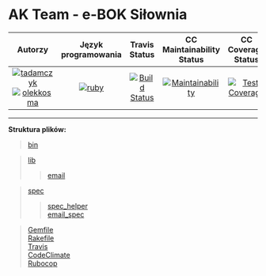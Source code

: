 # AK Team - e-BOK Siłownia
| Autorzy | Język programowania | Travis Status | CC Maintainability Status | CC Coverage Status |
:--:|:--:|:--:|:--:|:--:
| [![tadamczyk](https://avatars1.githubusercontent.com/u/16397764?s=40&v=4)](https://github.com/tadamczyk) [![olekkosma](https://avatars0.githubusercontent.com/u/16398511?s=40&v=4)](https://github.com/olekkosma) | [![ruby](https://upload.wikimedia.org/wikipedia/commons/thumb/7/73/Ruby_logo.svg/36px-Ruby_logo.svg.png)](https://pl.wikipedia.org/wiki/Ruby_(język_programowania)) | [![Build Status](https://travis-ci.org/my-rspec/mocking-hell-ak_team.svg?branch=master)](https://travis-ci.org/my-rspec/mocking-hell-ak_team) | [![Maintainability](https://api.codeclimate.com/v1/badges/8302b279ffca574e79f1/maintainability)](https://codeclimate.com/github/my-rspec/mocking-hell-ak_team/maintainability) | [![Test Coverage](https://api.codeclimate.com/v1/badges/8302b279ffca574e79f1/test_coverage)](https://codeclimate.com/github/my-rspec/mocking-hell-ak_team/test_coverage) |

****

**Struktura plików:**
> [bin](bin)
>>

> [lib](lib)
>> [email](lib/email.rb)

> [spec](spec)
>> [spec_helper](spec/spec_helper.rb)  
>> [email_spec](spec/email_spec.rb)  

> [Gemfile](Gemfile)  
> [Rakefile](Rakefile)  
> [Travis](.travis.yml)  
> [CodeClimate](.codeclimate.yml)  
> [Rubocop](.rubocop.yml)